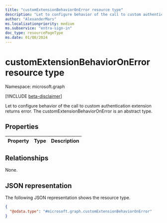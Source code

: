 ```yaml
---
title: "customExtensionBehaviorOnError resource type"
description: "Let to configure behavior of the call to custom authentication extension returns error."
author: "AlexanderMars"
ms.localizationpriority: medium
ms.subservice: "entra-sign-in"
doc_type: resourcePageType
ms.date: 01/08/2024
---
```


# customExtensionBehaviorOnError resource type

Namespace: microsoft.graph

[!INCLUDE [beta-disclaimer](../../includes/beta-disclaimer.md)]

Let to configure behavior of the call to custom authentication extension returns error.
The customExtensionBehaviorOnError is an abstract type.


## Properties
|Property|Type|Description|
|:---|:---|:---|

## Relationships
None.

## JSON representation
The following JSON representation shows the resource type.
<!-- {
  "blockType": "resource",
  "@odata.type": "microsoft.graph.customExtensionBehaviorOnError"
}
-->
``` json
{
  "@odata.type": "#microsoft.graph.customExtensionBehaviorOnError"
}
```